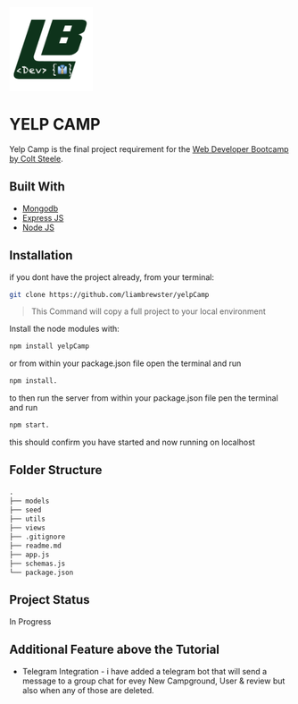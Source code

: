 <img src="https://github.com/liambrewster/Glass-Background-Demo/blob/3b09839d9690ff0adfb510c391d1f0b922ac7db9/images/LB%20Dev%20Logo.png" width="150" height="150">

# YELP CAMP

Yelp Camp is the final project requirement for the [Web Developer Bootcamp by Colt Steele](https://www.udemy.com/course/the-web-developer-bootcamp/).

## Built With
- [Mongodb](https://www.mongodb.com/)
- [Express JS](https://expressjs.com/)
- [Node JS](https://nodejs.org/en/)

## Installation

if you dont have the project already, from your terminal:
```bash
git clone https://github.com/liambrewster/yelpCamp
```
>This Command  will copy a full  project  to your local  environment

Install the node modules with: 
```bash
npm install yelpCamp 
```
or from within your package.json file open the terminal and run 
```bash
npm install.
```
to then run the server from within your package.json file pen the terminal and run 
```bash
npm start.
```
this should confirm you have started and now running on localhost

## Folder Structure
    .
    ├── models
    ├── seed                      
    ├── utils     
    ├── views         
    ├── .gitignore
    ├── readme.md
    ├── app.js
    ├── schemas.js
    └── package.json
    

## Project Status
In Progress

## Additional Feature above the Tutorial
- Telegram Integration - i have added a telegram bot that will send a message to a group chat for evey New Campground, User & review but also when any of those are deleted.